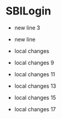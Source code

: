 # SBILogin

* new line 3

* new line

* local changes

* local changes 9

* local changes 11

* local changes 13

* local changes 15

* local changes 17
